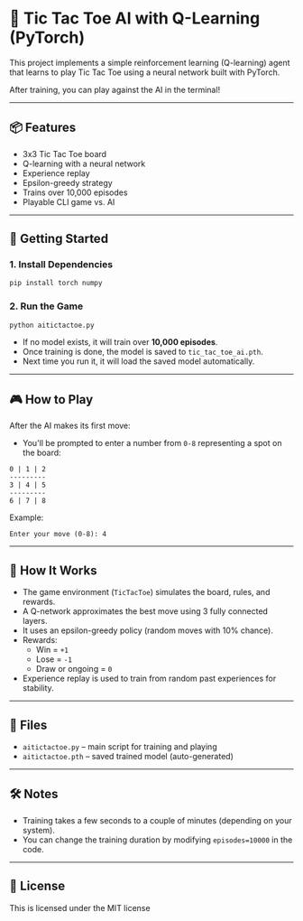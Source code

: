 # 🧠 Tic Tac Toe AI with Q-Learning (PyTorch)

This project implements a simple reinforcement learning (Q-learning) agent that learns to play Tic Tac Toe using a neural network built with PyTorch.

After training, you can play against the AI in the terminal!

---

## 📦 Features

- 3x3 Tic Tac Toe board
- Q-learning with a neural network
- Experience replay
- Epsilon-greedy strategy
- Trains over 10,000 episodes
- Playable CLI game vs. AI

---

## 🚀 Getting Started

### 1. Install Dependencies

```bash
pip install torch numpy
```

### 2. Run the Game

```bash
python aitictactoe.py
```

- If no model exists, it will train over **10,000 episodes**.
- Once training is done, the model is saved to `tic_tac_toe_ai.pth`.
- Next time you run it, it will load the saved model automatically.

---

## 🎮 How to Play

After the AI makes its first move:

- You'll be prompted to enter a number from `0-8` representing a spot on the board:
```
0 | 1 | 2
---------
3 | 4 | 5
---------
6 | 7 | 8
```

Example:
```
Enter your move (0-8): 4
```

---

## 🧠 How It Works

- The game environment (`TicTacToe`) simulates the board, rules, and rewards.
- A Q-network approximates the best move using 3 fully connected layers.
- It uses an epsilon-greedy policy (random moves with 10% chance).
- Rewards:
  - Win = `+1`
  - Lose = `-1`
  - Draw or ongoing = `0`
- Experience replay is used to train from random past experiences for stability.

---

## 📁 Files

- `aitictactoe.py` – main script for training and playing
- `aitictactoe.pth` – saved trained model (auto-generated)

---

## 🛠️ Notes

- Training takes a few seconds to a couple of minutes (depending on your system).
- You can change the training duration by modifying `episodes=10000` in the code.

---

## 📜 License

This is licensed under the MIT license 

